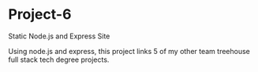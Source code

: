 # Project-6
 Static Node.js and Express Site

Using node.js and express, this project links 5 of my other team treehouse full stack tech degree projects. 
